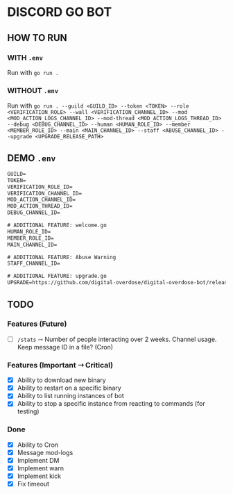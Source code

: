 # DISCORD GO BOT

## HOW TO RUN

### WITH `.env`

Run with `go run .`

### WITHOUT `.env`

Run with `go run . --guild <GUILD_ID> --token <TOKEN> --role <VERIFICATION_ROLE> --wall <VERIFICATION_CHANNEL_ID> --mod <MOD_ACTION_LOGS_CHANNEL_ID> --mod-thread <MOD_ACTION_LOGS_THREAD_ID> --debug <DEBUG_CHANNEL_ID> --human <HUMAN_ROLE_ID> --member <MEMBER_ROLE_ID> --main <MAIN_CHANNEL_ID> --staff <ABUSE_CHANNEL_ID> --upgrade <UPGRADE_RELEASE_PATH>`

## DEMO `.env`

```txt
GUILD=
TOKEN=
VERIFICATION_ROLE_ID=
VERIFICATION_CHANNEL_ID=
MOD_ACTION_CHANNEL_ID=
MOD_ACTION_THREAD_ID=
DEBUG_CHANNEL_ID=

# ADDITIONAL FEATURE: welcome.go
HUMAN_ROLE_ID=
MEMBER_ROLE_ID=
MAIN_CHANNEL_ID=

# ADDITIONAL FEATURE: Abuse Warning
STAFF_CHANNEL_ID=

# ADDITIONAL FEATURE: upgrade.go
UPGRADE=https://github.com/digital-overdose/digital-overdose-bot/releases/download/v%v/digital-overdose-bot-v%v-linux-amd64
```

## TODO

### Features (Future)
- [ ] `/stats` ⇾ Number of people interacting over 2 weeks. Channel usage. Keep message ID in a file? (Cron)

### Features (Important ⇾ Critical)

- [x] Ability to download new binary
- [x] Ability to restart on a specific binary
- [x] Ability to list running instances of bot
- [x] Ability to stop a specific instance from reacting to commands (for testing)

### Done

- [x] Ability to Cron
- [x] Message mod-logs
- [x] Implement DM
- [x] Implement warn
- [x] Implement kick
- [x] Fix timeout
